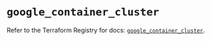# `google_container_cluster`

Refer to the Terraform Registry for docs: [`google_container_cluster`](https://registry.terraform.io/providers/hashicorp/google/5.31.1/docs/resources/container_cluster).
